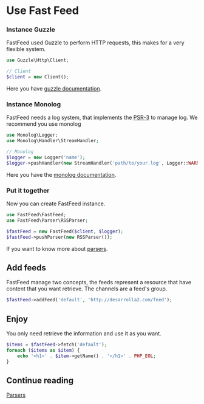 # Use Fast Feed

### Instance Guzzle

FastFeed used Guzzle to perform HTTP requests, this makes for a very flexible system.

``` php
use Guzzle\Http\Client;

// Client
$client = new Client();
```
Here you have [guzzle documentation](http://docs.guzzlephp.org/en/latest/http-client/client.html).

### Instance Monolog

FastFeed needs a log system, that implements the
[PSR-3](https://github.com/php-fig/fig-standards/blob/master/accepted/PSR-3-logger-interface.md)
to manage log. We recommend you use monolog

``` php
use Monolog\Logger;
use Monolog\Handler\StreamHandler;

// Monolog
$logger = new Logger('name');
$logger->pushHandler(new StreamHandler('path/to/your.log', Logger::WARNING));
```
Here you have the [monolog documentation](https://github.com/Seldaek/monolog/blob/master/README.mdown).

### Put it together

Now you can create FastFeed instance.

``` php
use FastFeed\FastFeed;
use FastFeed\Parser\RSSParser;

$fastFeed = new FastFeed($client, $logger);
$fastFeed->pushParser(new RSSParser());
```
If you want to know more about [parsers](https://github.com/FastFeed/FastFeed/blob/master/doc/es/parsers.md).

## Add feeds

FastFeed manage two concepts, the feeds represent a resource that have content that you want retrieve. The channels are
a feed's group.

``` php
$fastFeed->addFeed('default', 'http://desarrolla2.com/feed');
```
## Enjoy

You only need retrieve the information and use it as you want.

``` php
$items = $fastFeed->fetch('default');
foreach ($items as $item) {
    echo '<h1>' . $item->getName() . '</h1>' . PHP_EOL;
}
```

## Continue reading

[Parsers](https://github.com/FastFeed/FastFeed/blob/master/doc/es/parsers.md)